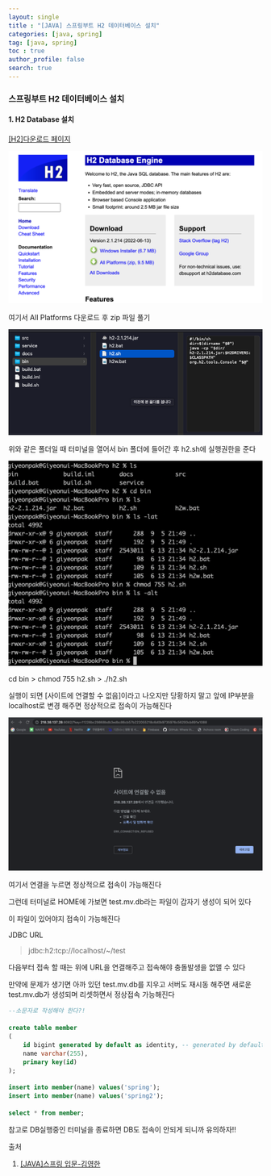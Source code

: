 ```yaml
---
layout: single
title : "[JAVA] 스프링부트 H2 데이터베이스 설치"
categories: [java, spring]
tag: [java, spring]
toc : true
author_profile: false
search: true
---
```


### 스프링부트 H2 데이터베이스 설치

#### 1. H2 Database 설치

[[H2]다운로드 페이지](https://www.h2database.com/html/main.html)

![img2](../../../images/posts/java/spring/chapter11/1.png)

여기서 All Platforms 다운로드 후 zip 파일 풀기

![img2](../../../images/posts/java/spring/chapter11/2.png)

위와 같은 폴더일 때 터미널을 열어서 bin 폴더에 들어간 후 h2.sh에 실행권한을 준다

![img2](../../../images/posts/java/spring/chapter11/3.png)

cd bin > chmod 755 h2.sh > ./h2.sh

실행이 되면 [사이트에 연결할 수 없음]이라고 나오지만 당황하지 말고 앞에 IP부분을 localhost로 변경 해주면 정상적으로 접속이 가능해진다

![img2](../../../images/posts/java/spring/chapter11/4.png)

여기서 연결을 누르면 정상적으로 접속이 가능해진다

그런데 터미널로 HOME에 가보면 test.mv.db라는 파일이 갑자기 생성이 되어 있다

이 파일이 있어야지 접속이 가능해진다

JDBC URL

> jdbc:h2:tcp://localhost/~/test

다음부터 접속 할 때는 위에 URL을 연결해주고 접속해야 충돌발생을 없앨 수 있다

만약에 문제가 생기면 아까 있던 test.mv.db를 지우고 서버도 재시동 해주면 새로운 test.mv.db가 생성되며 리셋하면서 정상접속 가능해진다

```sql
--소문자로 작성해야 한다?!

create table member
(
    id bigint generated by default as identity, -- generated by default as identity = 여기에 값을 입력하지 않으면 DB가 알아서 값을 채워준다
    name varchar(255),
    primary key(id)
);

insert into member(name) values('spring');
insert into member(name) values('spring2');

select * from member;
```

참고로 DB실행중인 터미널을 종료하면 DB도 접속이 안되게 되니까 유의하자!!




출처 
 1. [[JAVA]스프링 입문-김영한](https://www.inflearn.com/course/%EC%8A%A4%ED%94%84%EB%A7%81-%EC%9E%85%EB%AC%B8-%EC%8A%A4%ED%94%84%EB%A7%81%EB%B6%80%ED%8A%B8/dashboard)


